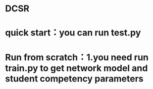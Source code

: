 # DCSR
# quick start：you can run test.py 
# Run from scratch：1.you need run train.py to get network model and student competency parameters


